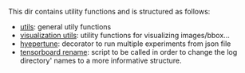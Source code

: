 This dir contains utility functions and is structured as follows:

- [utils](utils.py): general utily functions
- [visualization utils](vis_utils.py): utility functions for visualizing images/bbox...
- [hyepertune](hypertune.py): decorator to run multiple experiments from json file
- [tensorboard rename](tb_dir_rename.py): script to be called in order to change the log directory' names to a more
  informative structure.